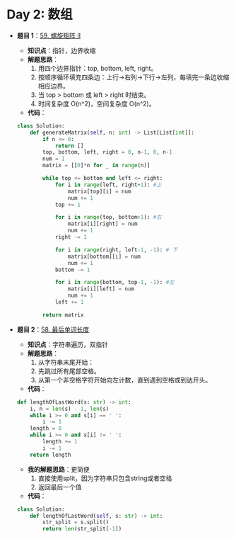 # Day 2: 数组

- **题目 1**：[59. 螺旋矩阵 II](https://leetcode.com/problems/spiral-matrix-ii/description/)
  - **知识点**：指针，边界收缩
  - **解题思路**：
    1.  用四个边界指针：top, bottom, left, right。
    2.  按顺序循环填充四条边：上行→右列→下行→左列，每填完一条边收缩相应边界。
    3.  当 top > bottom 或 left > right 时结束。
    4.  时间复杂度 O(n^2)，空间复杂度 O(n^2)。
  - **代码**：
  ```python
  class Solution:
      def generateMatrix(self, n: int) -> List[List[int]]:
          if n <= 0:
              return []
          top, bottom, left, right = 0, n-1, 0, n-1
          num = 1
          matrix = [[0]*n for _ in range(n)]
  
          while top <= bottom and left <= right:
              for i in range(left, right+1): #上
                  matrix[top][i] = num
                  num += 1
              top += 1
  
              for i in range(top, bottom+1): #右
                  matrix[i][right] = num
                  num += 1
              right -= 1
  
              for i in range(right, left-1, -1): # 下
                  matrix[bottom][i] = num
                  num += 1
              bottom -= 1
  
              for i in range(bottom, top-1, -1): #左
                  matrix[i][left] = num
                  num += 1
              left += 1
  
          return matrix
  ```

- **题目 2**：[58. 最后单词长度](https://leetcode.com/problems/length-of-last-word/description/)
  - **知识点**：字符串遍历，双指针
  - **解题思路**：
    1.  从字符串末尾开始：
    2.  先跳过所有尾部空格。
    3.  从第一个非空格字符开始向左计数，直到遇到空格或到达开头。
  - **代码**：
  ```python
  def lengthOfLastWord(s: str) -> int:
      i, n = len(s) - 1, len(s)
      while i >= 0 and s[i] == ' ':
          i -= 1
      length = 0
      while i >= 0 and s[i] != ' ':
          length += 1
          i -= 1
      return length
  ```
  - **我的解题思路**：更简便
    1.  直接使用split，因为字符串只包含string或者空格
    2.  返回最后一个值
  - **代码**：
  ```python
  class Solution:
      def lengthOfLastWord(self, s: str) -> int:
          str_split = s.split()
          return len(str_split[-1])
  ```

